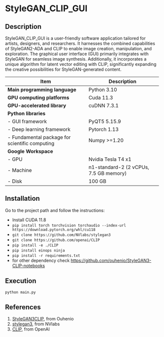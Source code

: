 # StyleGAN_CLIP_GUI

## Description
StyleGAN_CLIP_GUI is a user-friendly software application tailored for artists, designers, and researchers. It harnesses the combined capabilities of StyleGAN2-ADA and CLIP to enable image creation, manipulation, and exploration. The graphical user interface (GUI) primarily integrates with StyleGAN for seamless image synthesis. Additionally, it incorporates a unique algorithm for latent vector editing with CLIP, significantly expanding the creative possibilities for StyleGAN-generated content.

| Item                           | Description                                      |
|--------------------------------|--------------------------------------------------|
| **Main programming language**  | Python 3.10                                      |
| **GPU computing platforms**    | Cuda 11.3                                       |
| **GPU-accelerated library**    | cuDNN 7.3.1                                    |
| **Python libraries**           |                                                |
| - GUI framework                | PyQT5 5.15.9                                   |
| - Deep learning framework      | Pytorch 1.13                                   |
| - Fundamental package for scientific computing | Numpy >=1.20                |
| **Google Workspace**           |                                                |
| - GPU                          | Nvidia Tesla T4 x1                             |
| - Machine                      | n1-standard-2 (2 vCPUs, 7.5 GB memory)         |
| - Disk                         | 100 GB                                         |

## Installation
Go to the project path and follow the instructions:
 - Install CUDA 11.8
 - ``` pip install torch torchvision torchaudio --index-url https://download.pytorch.org/whl/cu118 ```
 - ``` git clone https://github.com/NVlabs/stylegan3 ```
 - ``` git clone https://github.com/openai/CLIP ```
 - ``` pip install -e ./CLIP ```
 - ``` pip install einops ninja ```
 - ``` pip install -r requirements.txt ```
 - for other dependency check https://github.com/ouhenio/StyleGAN3-CLIP-notebooks

## Execution
```console
python main.py
```
## References
1. [StyleGAN3CLIP](https://github.com/ouhenio/StyleGAN3-CLIP-notebooks), from Ouhenio
2. [stylegan3](https://github.com/NVlabs/stylegan3/tree/main), from NVlabs
3. [CLIP](https://github.com/openai/CLIP), from OpenAI 


